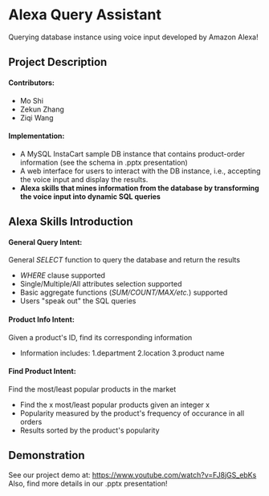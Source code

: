 # Alexa Query Assistant
Querying database instance using voice input developed by Amazon Alexa!

## Project Description
#### Contributors:    
- Mo Shi  
- Zekun Zhang  
- Ziqi Wang  
#### Implementation:    
- A MySQL InstaCart sample DB instance that contains product-order information (see the schema in .pptx presentation)
- A web interface for users to interact with the DB instance, i.e., accepting the voice input and display the results.
- __Alexa skills that mines information from the database by transforming the voice input into dynamic SQL queries__

## Alexa Skills Introduction
#### General Query Intent:
General _SELECT_ function to query the database and return the results  
- _WHERE_ clause supported
- Single/Multiple/All attributes selection supported
- Basic aggregate functions (_SUM/COUNT/MAX/etc._) supported
- Users "speak out" the SQL queries

#### Product Info Intent:   
Given a product's ID, find its corresponding information
- Information includes: 1.department 2.location 3.product name

#### Find Product Intent:
Find the most/least popular products in the market
- Find the x most/least popular products given an integer x
- Popularity measured by the product's frequency of occurance in all orders
- Results sorted by the product's popularity

## Demonstration
See our project demo at: https://www.youtube.com/watch?v=FJ8jGS_ebKs     
Also, find more details in our .pptx presentation!
